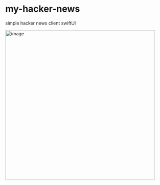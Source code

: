 # my-hacker-news
simple hacker news client
swiftUI

<img width="468" alt="image" src="https://github.com/rajashravan/my-hacker-news/assets/14843081/39318e13-85bd-4ba3-809c-1b92b8e41347">

